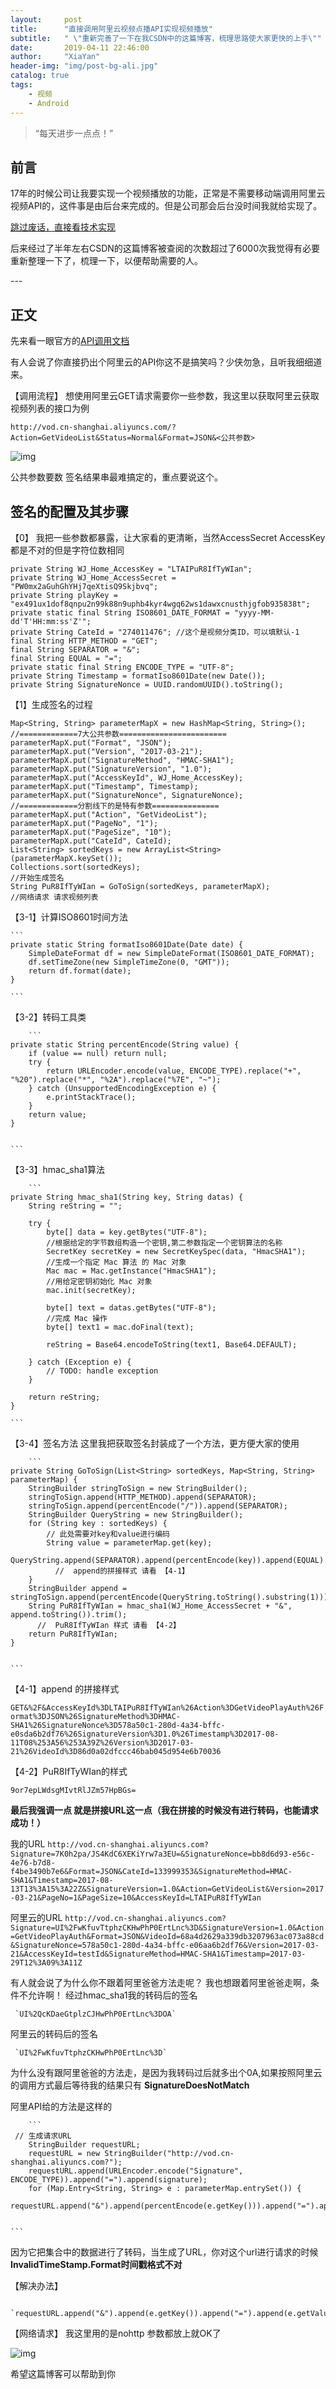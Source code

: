 ```yaml
---
layout:     post
title:      "直接调用阿里云视频点播API实现视频播放"
subtitle:   " \"重新完善了一下在我CSDN中的这篇博客，梳理思路使大家更快的上手\""
date:       2019-04-11 22:46:00
author:     "XiaYan"
header-img: "img/post-bg-ali.jpg"
catalog: true
tags:
    - 视频
    - Android
---
```


> “每天进步一点点！”


## 前言

17年的时候公司让我要实现一个视频播放的功能，正常是不需要移动端调用阿里云视频API的，这件事是由后台来完成的。但是公司那会后台没时间我就给实现了。

[跳过废话，直接看技术实现 ](#build) 



后来经过了半年左右CSDN的这篇博客被查阅的次数超过了6000次我觉得有必要重新整理一下了，梳理一下，以便帮助需要的人。


<p id = "build"></p>
---

## 正文


先来看一眼官方的[API调用文档](https://help.aliyun.com/document_detail/44435.html?spm=5176.product29932.6.618.DUYkdb)


有人会说了你直接扔出个阿里云的API你这不是搞笑吗？少侠勿急，且听我细细道来。

【调用流程】
	想使用阿里云GET请求需要你一些参数，我这里以获取阿里云获取视频列表的接口为例
	
   `http://vod.cn-shanghai.aliyuncs.com/?Action=GetVideoList&Status=Normal&Format=JSON&<公共参数>`

   ![img](/img/in-post/xy_ali.png)

公共参数要数 签名结果串最难搞定的，重点要说这个。


## 签名的配置及其步骤 

【0】 我把一些参数都暴露，让大家看的更清晰，当然AccessSecret   AccessKey 都是不对的但是字符位数相同


    private String WJ_Home_AccessKey = "LTAIPuR8IfTyWIan";
    private String WJ_Home_AccessSecret = "PW0mx2aGuhGhYHj7qeXtisQ9Skjbvq";
    private String playKey = "ex491ux1dof8qnpu2n99k88n9uphb4kyr4wgq62ws1dawxcnusthjgfob935838t";
    private static final String ISO8601_DATE_FORMAT = "yyyy-MM-dd'T'HH:mm:ss'Z'";
    private String CateId = "274011476"; //这个是视频分类ID，可以填默认-1
    final String HTTP_METHOD = "GET";
    final String SEPARATOR = "&";
    final String EQUAL = "=";
    private static final String ENCODE_TYPE = "UTF-8";
    private String Timestamp = formatIso8601Date(new Date());
    private String SignatureNonce = UUID.randomUUID().toString();



【1】生成签名的过程

	Map<String, String> parameterMapX = new HashMap<String, String>();
	//=============7大公共参数========================
    parameterMapX.put("Format", "JSON");
    parameterMapX.put("Version", "2017-03-21");
    parameterMapX.put("SignatureMethod", "HMAC-SHA1");
    parameterMapX.put("SignatureVersion", "1.0");
    parameterMapX.put("AccessKeyId", WJ_Home_AccessKey);
    parameterMapX.put("Timestamp", Timestamp);
    parameterMapX.put("SignatureNonce", SignatureNonce);
	//=============分割线下的是特有参数===============
    parameterMapX.put("Action", "GetVideoList");
    parameterMapX.put("PageNo", "1");
    parameterMapX.put("PageSize", "10");
    parameterMapX.put("CateId", CateId);
    List<String> sortedKeys = new ArrayList<String>(parameterMapX.keySet());
    Collections.sort(sortedKeys);
    //开始生成签名
    String PuR8IfTyWIan = GoToSign(sortedKeys, parameterMapX);
	//网络请求 请求视频列表

 【3-1】计算ISO8601时间方法

	``` 
	private static String formatIso8601Date(Date date) {
        SimpleDateFormat df = new SimpleDateFormat(ISO8601_DATE_FORMAT);
        df.setTimeZone(new SimpleTimeZone(0, "GMT"));
        return df.format(date);
    }

	``` 
	
 【3-2】转码工具类

		``` 
	private static String percentEncode(String value) {
        if (value == null) return null;
        try {
            return URLEncoder.encode(value, ENCODE_TYPE).replace("+", "%20").replace("*", "%2A").replace("%7E", "~");
        } catch (UnsupportedEncodingException e) {
            e.printStackTrace();
        }
        return value;
    }


	``` 
	
 【3-3】hmac_sha1算法
 
		``` 
	private String hmac_sha1(String key, String datas) {
        String reString = "";

        try {
            byte[] data = key.getBytes("UTF-8");
            //根据给定的字节数组构造一个密钥,第二参数指定一个密钥算法的名称
            SecretKey secretKey = new SecretKeySpec(data, "HmacSHA1");
            //生成一个指定 Mac 算法 的 Mac 对象
            Mac mac = Mac.getInstance("HmacSHA1");
            //用给定密钥初始化 Mac 对象
            mac.init(secretKey);

            byte[] text = datas.getBytes("UTF-8");
            //完成 Mac 操作
            byte[] text1 = mac.doFinal(text);

            reString = Base64.encodeToString(text1, Base64.DEFAULT);

        } catch (Exception e) {
            // TODO: handle exception
        }

        return reString;
    }

	``` 
	
 【3-4】签名方法   这里我把获取签名封装成了一个方法，更方便大家的使用
 
		``` 
	private String GoToSign(List<String> sortedKeys, Map<String, String> parameterMap) {
        StringBuilder stringToSign = new StringBuilder();
        stringToSign.append(HTTP_METHOD).append(SEPARATOR);
        stringToSign.append(percentEncode("/")).append(SEPARATOR);
        StringBuilder QueryString = new StringBuilder();
        for (String key : sortedKeys) {
            // 此处需要对key和value进行编码
            String value = parameterMap.get(key);
            QueryString.append(SEPARATOR).append(percentEncode(key)).append(EQUAL).append(percentEncode(value));
			  //  append的拼接样式 请看 【4-1】
        }
        StringBuilder append = stringToSign.append(percentEncode(QueryString.toString().substring(1)));
        String PuR8IfTyWIan = hmac_sha1(WJ_Home_AccessSecret + "&", append.toString()).trim();
		  //  PuR8IfTyWIan 样式 请看 【4-2】
        return PuR8IfTyWIan;
    }


	``` 
	
 【4-1】append 的拼接样式
 
  `GET&%2F&AccessKeyId%3DLTAIPuR8IfTyWIan%26Action%3DGetVideoPlayAuth%26Format%3DJSON%26SignatureMethod%3DHMAC-SHA1%26SignatureNonce%3D578a50c1-280d-4a34-bffc-e0sda6b2df76%26SignatureVersion%3D1.0%26Timestamp%3D2017-08-11T08%253A56%253A39Z%26Version%3D2017-03-21%26VideoId%3D86d0a02dfccc46bab045d954e6b70036`
 
 【4-2】PuR8IfTyWIan的样式
 
   `9or7epLWdsgMIvtRlJZm57HpBGs=`
   
   
   **最后我强调一点 就是拼接URL这一点（我在拼接的时候没有进行转码，也能请求成功！）**
   
   我的URL
   `http://vod.cn-shanghai.aliyuncs.com?Signature=7K0h2pa/JS4KdC6XEKiYrw7a3EU=&SignatureNonce=bb8d6d93-e56c-4e76-b7d8-f4be3490b7e6&Format=JSON&CateId=133999353&SignatureMethod=HMAC-SHA1&Timestamp=2017-08-13T13%3A15%3A22Z&SignatureVersion=1.0&Action=GetVideoList&Version=2017-03-21&PageNo=1&PageSize=10&AccessKeyId=LTAIPuR8IfTyWIan`
   
   阿里云的URL
   `http://vod.cn-shanghai.aliyuncs.com?Signature=UI%2FwKfuvTtphzCKHwPhP0ErtLnc%3D&SignatureVersion=1.0&Action=GetVideoPlayAuth&Format=JSON&VideoId=68a4d2629a339db3207963ac073a88cd&SignatureNonce=578a50c1-280d-4a34-bffc-e06aa6b2df76&Version=2017-03-21&AccessKeyId=testId&SignatureMethod=HMAC-SHA1&Timestamp=2017-03-29T12%3A09%3A11Z`

有人就会说了为什么你不跟着阿里爸爸方法走呢？ 我也想跟着阿里爸爸走啊，条件不允许啊！
经过hmac_sha1我的转码后的签名
	
	 `UI%2QcKDaeGtplzCJHwPhP0ErtLnc%3DOA`
	 
阿里云的转码后的签名
	
	 `UI%2FwKfuvTtphzCKHwPhP0ErtLnc%3D`
	 
为什么没有跟阿里爸爸的方法走，是因为我转码过后就多出个0A,如果按照阿里云的调用方式最后等待我的结果只有 **SignatureDoesNotMatch**
	
	
阿里API给的方法是这样的
	
		``` 
	 // 生成请求URL
		StringBuilder requestURL;
		requestURL = new StringBuilder("http://vod.cn-shanghai.aliyuncs.com?");
		requestURL.append(URLEncoder.encode("Signature", ENCODE_TYPE)).append("=").append(signature);
		for (Map.Entry<String, String> e : parameterMap.entrySet()) {
		requestURL.append("&").append(percentEncode(e.getKey())).append("=").append(percentEncode(e.getValue()));


	``` 
	
因为它把集合中的数据进行了转码，当生成了URL，你对这个url进行请求的时候**InvalidTimeStamp.Format时间戳格式不对**
	
 【解决办法】
 
	 `requestURL.append("&").append(e.getKey()).append("=").append(e.getValue());`
	 
	 
 【网络请求】 我这里用的是nohttp  参数都放上就OK了
	
![img](/img/in-post/xy_ali_q.png) 
 
 
 希望这篇博客可以帮助到你
	
	

	











